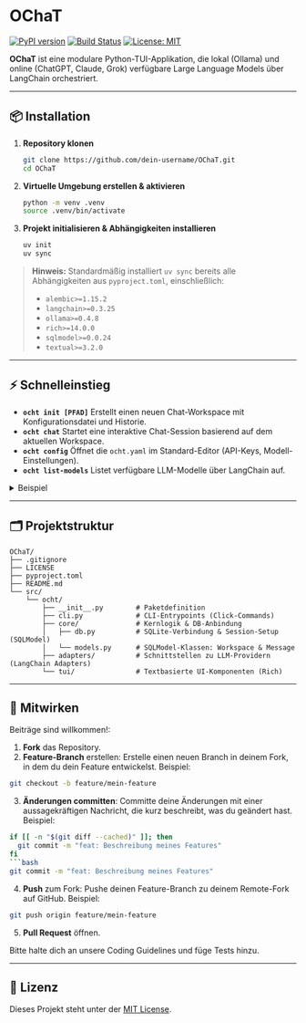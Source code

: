 # OChaT

[![PyPI version](https://img.shields.io/pypi/v/ocht.svg)](https://pypi.org/project/ocht/) [![Build Status](https://github.com/dein-username/OChaT/actions/workflows/ci.yml/badge.svg)](https://github.com/dein-username/OChaT/actions/workflows/ci.yml) [![License: MIT](https://img.shields.io/badge/License-MIT-yellow.svg)](LICENSE)

**OChaT** ist eine modulare Python-TUI-Applikation, die lokal (Ollama) und online (ChatGPT, Claude, Grok) verfügbare Large Language Models über LangChain orchestriert.

---

## 📦 Installation

1. **Repository klonen**

   ```bash
   git clone https://github.com/dein-username/OChaT.git
   cd OChaT
   ```
2. **Virtuelle Umgebung erstellen & aktivieren**

   ```bash
   python -m venv .venv
   source .venv/bin/activate
   ```
3. **Projekt initialisieren & Abhängigkeiten installieren**

   ```bash
   uv init
   uv sync
   ```

> **Hinweis:** Standardmäßig installiert `uv sync` bereits alle Abhängigkeiten aus `pyproject.toml`, einschließlich:
>
> * `alembic>=1.15.2`
> * `langchain>=0.3.25`
> * `ollama>=0.4.8`
> * `rich>=14.0.0`
> * `sqlmodel>=0.0.24`
> * `textual>=3.2.0`

---

## ⚡ Schnelleinstieg

* **`ocht init [PFAD]`**
  Erstellt einen neuen Chat-Workspace mit Konfigurationsdatei und Historie.
* **`ocht chat`**
  Startet eine interaktive Chat-Session basierend auf dem aktuellen Workspace.
* **`ocht config`**
  Öffnet die `ocht.yaml` im Standard-Editor (API-Keys, Modell-Einstellungen).
* **`ocht list-models`**
  Listet verfügbare LLM-Modelle über LangChain auf.

<details>
<summary>Beispiel</summary>

```bash
# Neuen Chat-Workspace "mein-chat" anlegen
ocht init mein-chat
cd mein-chat
# Chat starten
ocht chat
```

</details>

---

## 🗂️ Projektstruktur

```text
OChaT/
├── .gitignore
├── LICENSE
├── pyproject.toml
├── README.md
└── src/
    └── ocht/
        ├── __init__.py        # Paketdefinition
        ├── cli.py             # CLI-Entrypoints (Click-Commands)
        ├── core/              # Kernlogik & DB-Anbindung
        │   ├── db.py          # SQLite-Verbindung & Session-Setup (SQLModel)
        │   └── models.py      # SQLModel-Klassen: Workspace & Message
        ├── adapters/          # Schnittstellen zu LLM-Providern (LangChain Adapters)
        └── tui/               # Textbasierte UI-Komponenten (Rich)
```

---

## 🤝 Mitwirken

Beiträge sind willkommen!:

1. **Fork** das Repository.
2. **Feature-Branch** erstellen:
   Erstelle einen neuen Branch in deinem Fork, in dem du dein Feature entwickelst. Beispiel:

```bash
git checkout -b feature/mein-feature
```

3. **Änderungen committen**:
   Committe deine Änderungen mit einer aussagekräftigen Nachricht, die kurz beschreibt, was du geändert hast. Beispiel:

````bash
if [[ -n "$(git diff --cached)" ]]; then
  git commit -m "feat: Beschreibung meines Features"
fi
```bash
git commit -m "feat: Beschreibung meines Features"
````

4. **Push** zum Fork:
   Pushe deinen Feature-Branch zu deinem Remote-Fork auf GitHub. Beispiel:

```bash
git push origin feature/mein-feature
```

5. **Pull Request** öffnen.

Bitte halte dich an unsere Coding Guidelines und füge Tests hinzu.

---

## 📄 Lizenz

Dieses Projekt steht unter der [MIT License](LICENSE).

